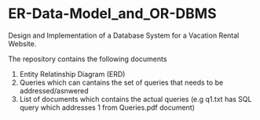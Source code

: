 # ER-Data-Model_and_OR-DBMS
Design and Implementation of a Database System for a Vacation Rental Website.

The repository contains the following documents 
1. Entity Relatinship Diagram (ERD)
2. Queries which can cantains the set of queries that needs to be addressed/asnwered
3. List of documents which contains the actual queries (e.g q1.txt has SQL query which addresses 1 from Queries.pdf document)
